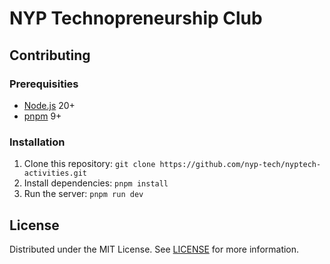 # NYP Technopreneurship Club

## Contributing

### Prerequisities

- [Node.js](https://nodejs.org) 20+
- [pnpm](https://pnpm.io) 9+

### Installation

1. Clone this repository: `git clone https://github.com/nyp-tech/nyptech-activities.git`
2. Install dependencies: `pnpm install`
3. Run the server: `pnpm run dev`

## License

Distributed under the MIT License. See [LICENSE](LICENSE) for more information.